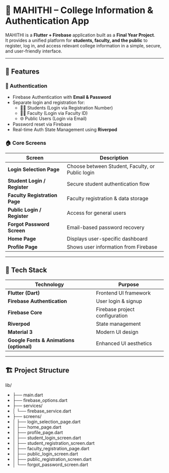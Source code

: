 # 📱 MAHITHI – College Information & Authentication App

MAHITHI is a **Flutter + Firebase** application built as a **Final Year Project**.  
It provides a unified platform for **students, faculty, and the public** to register, log in, and access relevant college information in a simple, secure, and user-friendly interface.

---

## 🚀 Features

### 🔐 Authentication
- Firebase Authentication with **Email & Password**
- Separate login and registration for:
  - 👨‍🎓 Students (Login via Registration Number)
  - 👩‍🏫 Faculty (Login via Faculty ID)
  - 🌐 Public Users (Login via Email)
- Password reset via Firebase
- Real-time Auth State Management using **Riverpod**

### 🏠 Core Screens
| Screen | Description |
|---------|--------------|
| **Login Selection Page** | Choose between Student, Faculty, or Public login |
| **Student Login / Register** | Secure student authentication flow |
| **Faculty Registration Page** | Faculty registration & data storage |
| **Public Login / Register** | Access for general users |
| **Forgot Password Screen** | Email-based password recovery |
| **Home Page** | Displays user-specific dashboard |
| **Profile Page** | Shows user information from Firebase |

---

## 🧠 Tech Stack

| Technology | Purpose |
|-------------|----------|
| **Flutter (Dart)** | Frontend UI framework |
| **Firebase Authentication** | User login & signup |
| **Firebase Core** | Firebase project configuration |
| **Riverpod** | State management |
| **Material 3** | Modern UI design |
| **Google Fonts & Animations (optional)** | Enhanced UI aesthetics |

---

## 🏗️ Project Structure
lib/
- ├── main.dart
- ├── firebase_options.dart
- ├── services/
- │ └── firebase_service.dart
- ├── screens/
- │ ├── login_selection_page.dart
- │ ├── home_page.dart
- │ ├── profile_page.dart
- │ ├── student_login_screen.dart
- │ ├── student_registration_screen.dart
- │ ├── faculty_registration_page.dart
- │ ├── public_login_screen.dart
- │ ├── public_registration_screen.dart
- │ └── forgot_password_screen.dart

